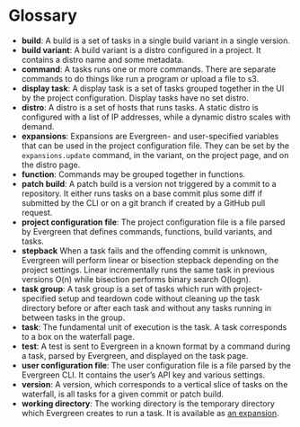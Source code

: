 # Glossary

* **build**: A build is a set of tasks in a single build variant in a single version.
* **build variant**: A build variant is a distro configured in a project. It contains a distro name and some metadata.
* **command**: A tasks runs one or more commands. There are separate commands to do things like run a program or upload a file to s3.
* **display task**: A display task is a set of tasks grouped together in the UI by the project configuration. Display tasks have no set distro.
* **distro**: A distro is a set of hosts that runs tasks. A static distro is configured with a list of IP addresses, while a dynamic distro scales with demand.
* **expansions**: Expansions are Evergreen- and user-specified variables that can be used in the project configuration file. They can be set by the `expansions.update` command, in the variant, on the project page, and on the distro page.
* **function**: Commands may be grouped together in functions.
* **patch build**: A patch build is a version not triggered by a commit to a repository. It either runs tasks on a base commit plus some diff if submitted by the CLI or on a git branch if created by a GitHub pull request.
* **project configuration file**: The project configuration file is a file parsed by Evergreen that defines commands, functions, build variants, and tasks.
* **stepback** When a task fails and the offending commit is unknown, Evergreen will perform linear or bisection stepback depending on the project settings. Linear incrementally runs the same task in previous versions O(n) while bisection performs binary search O(logn).
* **task group**: A task group is a set of tasks which run with project-specified setup and teardown code without cleaning up the task directory before or after each task and without any tasks running in between tasks in the group.
* **task**: The fundamental unit of execution is the task. A task corresponds to a box on the waterfall page.
* **test**: A test is sent to Evergreen in a known format by a command during a task, parsed by Evergreen, and displayed on the task page.
* **user configuration file**: The user configuration file is a file parsed by the Evergreen CLI. It contains the user’s API key and various settings.
* **version**: A version, which corresponds to a vertical slice of tasks on the waterfall, is all tasks for a given commit or patch build.
* **working directory**: The working directory is the temporary directory which Evergreen creates to run a task. It is available as [an expansion](../Project-Configuration/Project-Configuration-Files.md#default-expansions).
